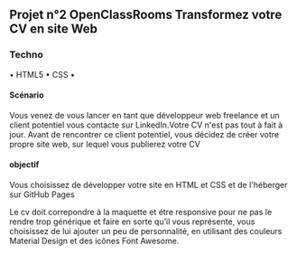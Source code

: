 <h2>Projet n°2 OpenClassRooms Transformez votre CV en site Web</h2>
<h3>Techno</h3>
<p>• HTML5 • CSS •</p>

<h4>Scénario</h4>
<p>Vous venez de vous lancer en tant que développeur web freelance et un client potentiel
vous contacte sur LinkedIn.Votre CV n'est pas tout à fait à jour. Avant de rencontrer ce client potentiel, vous décidez
de créer votre propre site web, sur lequel vous publierez votre CV</p>

<h4>objectif</h4>
<p>Vous choisissez de développer votre site en HTML et CSS et de l'héberger sur GitHub Pages</p>
<p>Le cv doit correpondre à la maquette et étre responsive pour ne pas le rendre trop générique et faire en sorte qu’il vous représente, 
 vous choisissez de lui ajouter un peu de personnalité, en utilisant des couleurs Material Design et des icônes Font Awesome.</p>
